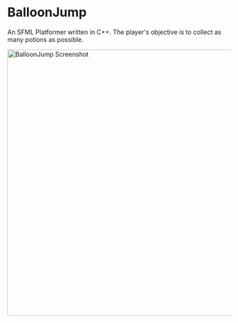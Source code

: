 # BalloonJump
An SFML Platformer written in C++. The player's objective is to collect as many potions as possible.

<img src='https://i.postimg.cc/Mf5hCBvv/Screenshot-2023-12-01-152019.png' alt='BalloonJump Screenshot' width='600'>

